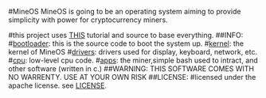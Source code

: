 #MineOS
MineOS is going to be an operating system aiming to provide simplicity with power for cryptocurrency miners.

#this project uses [THIS](https://github.com/cfenollosa/os-tutorial) tutorial and source to base everything.
##INFO:
#[bootloader](boot):
     this is the source code to boot the system up.
#[kernel](kernel):
     the kernel of MineOS
#[drivers](drivers):
     drivers used for display, keyboard, network, etc.
#[cpu](cpu):
     low-level cpu code.
#[apps](apps):
     the miner,simple bash used to intract, and other software (written in c.)
##WARNING: THIS SOFTWARE COMES WITH NO WARRENTY. USE AT YOUR OWN RISK
##LICENSE:
#licensed under the apache license. see [LICENSE](LICENSE).
